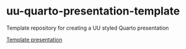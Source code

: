 # uu-quarto-presentation-template
Template repository for creating a UU styled Quarto presentation

[Template presentation](https://utrechtuniversity.github.io/uu-quarto-presentation-template/R/uu_template.html)
